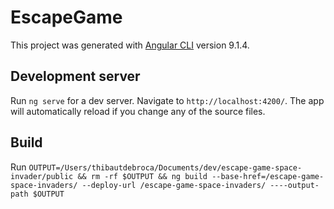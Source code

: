 # EscapeGame

This project was generated with [Angular CLI](https://github.com/angular/angular-cli) version 9.1.4.

## Development server

Run `ng serve` for a dev server. Navigate to `http://localhost:4200/`. The app will automatically reload if you change any of the source files.

## Build

Run `OUTPUT=/Users/thibautdebroca/Documents/dev/escape-game-space-invader/public && rm -rf $OUTPUT && ng build --base-href=/escape-game-space-invaders/ --deploy-url /escape-game-space-invaders/ ----output-path $OUTPUT`
